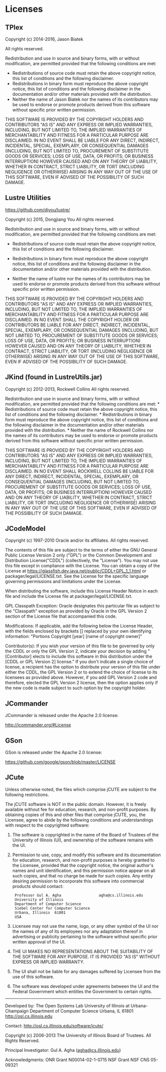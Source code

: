 Licenses
========

TPlex
-----

Copyright (c) 2014-2016, Jason Biatek

All rights reserved.

Redistribution and use in source and binary forms, with or without
modification, are permitted provided that the following conditions are met:

* Redistributions of source code must retain the above copyright
  notice, this list of conditions and the following disclaimer.
* Redistributions in binary form must reproduce the above copyright
  notice, this list of conditions and the following disclaimer in the
  documentation and/or other materials provided with the distribution.
* Neither the name of Jason Biatek nor the
  names of its contributors may be used to endorse or promote products
  derived from this software without specific prior written permission.

THIS SOFTWARE IS PROVIDED BY THE COPYRIGHT HOLDERS AND CONTRIBUTORS "AS IS" AND
ANY EXPRESS OR IMPLIED WARRANTIES, INCLUDING, BUT NOT LIMITED TO, THE IMPLIED
WARRANTIES OF MERCHANTABILITY AND FITNESS FOR A PARTICULAR PURPOSE ARE
DISCLAIMED. IN NO EVENT SHALL <COPYRIGHT HOLDER> BE LIABLE FOR ANY
DIRECT, INDIRECT, INCIDENTAL, SPECIAL, EXEMPLARY, OR CONSEQUENTIAL DAMAGES
(INCLUDING, BUT NOT LIMITED TO, PROCUREMENT OF SUBSTITUTE GOODS OR SERVICES;
LOSS OF USE, DATA, OR PROFITS; OR BUSINESS INTERRUPTION) HOWEVER CAUSED AND
ON ANY THEORY OF LIABILITY, WHETHER IN CONTRACT, STRICT LIABILITY, OR TORT
(INCLUDING NEGLIGENCE OR OTHERWISE) ARISING IN ANY WAY OUT OF THE USE OF THIS
SOFTWARE, EVEN IF ADVISED OF THE POSSIBILITY OF SUCH DAMAGE.

Lustre Utilities
----------------

https://github.com/djyou/lustre/

Copyright (c) 2015, Dongjiang You
All rights reserved.

Redistribution and use in source and binary forms, with or without
modification, are permitted provided that the following conditions are met:

* Redistributions of source code must retain the above copyright notice, this
  list of conditions and the following disclaimer.

* Redistributions in binary form must reproduce the above copyright notice,
  this list of conditions and the following disclaimer in the documentation
  and/or other materials provided with the distribution.

* Neither the name of lustre nor the names of its
  contributors may be used to endorse or promote products derived from
  this software without specific prior written permission.

THIS SOFTWARE IS PROVIDED BY THE COPYRIGHT HOLDERS AND CONTRIBUTORS "AS IS"
AND ANY EXPRESS OR IMPLIED WARRANTIES, INCLUDING, BUT NOT LIMITED TO, THE
IMPLIED WARRANTIES OF MERCHANTABILITY AND FITNESS FOR A PARTICULAR PURPOSE ARE
DISCLAIMED. IN NO EVENT SHALL THE COPYRIGHT HOLDER OR CONTRIBUTORS BE LIABLE
FOR ANY DIRECT, INDIRECT, INCIDENTAL, SPECIAL, EXEMPLARY, OR CONSEQUENTIAL
DAMAGES (INCLUDING, BUT NOT LIMITED TO, PROCUREMENT OF SUBSTITUTE GOODS OR
SERVICES; LOSS OF USE, DATA, OR PROFITS; OR BUSINESS INTERRUPTION) HOWEVER
CAUSED AND ON ANY THEORY OF LIABILITY, WHETHER IN CONTRACT, STRICT LIABILITY,
OR TORT (INCLUDING NEGLIGENCE OR OTHERWISE) ARISING IN ANY WAY OUT OF THE USE
OF THIS SOFTWARE, EVEN IF ADVISED OF THE POSSIBILITY OF SUCH DAMAGE.

JKind (found in LustreUtils.jar)
--------------------------------

Copyright (c) 2012-2013, Rockwell Collins
All rights reserved.

Redistribution and use in source and binary forms, with or without
modification, are permitted provided that the following conditions are met:
    * Redistributions of source code must retain the above copyright
      notice, this list of conditions and the following disclaimer.
    * Redistributions in binary form must reproduce the above copyright
      notice, this list of conditions and the following disclaimer in the
      documentation and/or other materials provided with the distribution.
    * Neither the name of Rockwell Collins nor the
      names of its contributors may be used to endorse or promote products
      derived from this software without specific prior written permission.

THIS SOFTWARE IS PROVIDED BY THE COPYRIGHT HOLDERS AND CONTRIBUTORS "AS IS" AND
ANY EXPRESS OR IMPLIED WARRANTIES, INCLUDING, BUT NOT LIMITED TO, THE IMPLIED
WARRANTIES OF MERCHANTABILITY AND FITNESS FOR A PARTICULAR PURPOSE ARE
DISCLAIMED. IN NO EVENT SHALL ROCKWELL COLLINS BE LIABLE FOR ANY
DIRECT, INDIRECT, INCIDENTAL, SPECIAL, EXEMPLARY, OR CONSEQUENTIAL DAMAGES
(INCLUDING, BUT NOT LIMITED TO, PROCUREMENT OF SUBSTITUTE GOODS OR SERVICES;
LOSS OF USE, DATA, OR PROFITS; OR BUSINESS INTERRUPTION) HOWEVER CAUSED AND
ON ANY THEORY OF LIABILITY, WHETHER IN CONTRACT, STRICT LIABILITY, OR TORT
(INCLUDING NEGLIGENCE OR OTHERWISE) ARISING IN ANY WAY OUT OF THE USE OF THIS
SOFTWARE, EVEN IF ADVISED OF THE POSSIBILITY OF SUCH DAMAGE.

JCodeModel
----------

Copyright (c) 1997-2010 Oracle and/or its affiliates. All rights reserved.

The contents of this file are subject to the terms of either the GNU
General Public License Version 2 only ("GPL") or the Common Development
and Distribution License("CDDL") (collectively, the "License").  You
may not use this file except in compliance with the License.  You can
obtain a copy of the License at
https://glassfish.dev.java.net/public/CDDL+GPL_1_1.html
or packager/legal/LICENSE.txt.  See the License for the specific
language governing permissions and limitations under the License.

When distributing the software, include this License Header Notice in each
file and include the License file at packager/legal/LICENSE.txt.

GPL Classpath Exception:
Oracle designates this particular file as subject to the "Classpath"
exception as provided by Oracle in the GPL Version 2 section of the License
file that accompanied this code.

Modifications:
If applicable, add the following below the License Header, with the fields
enclosed by brackets [] replaced by your own identifying information:
"Portions Copyright [year] [name of copyright owner]"

Contributor(s):
If you wish your version of this file to be governed by only the CDDL or
only the GPL Version 2, indicate your decision by adding "[Contributor]
elects to include this software in this distribution under the [CDDL or GPL
Version 2] license."  If you don't indicate a single choice of license, a
recipient has the option to distribute your version of this file under
either the CDDL, the GPL Version 2 or to extend the choice of license to
its licensees as provided above.  However, if you add GPL Version 2 code
and therefore, elected the GPL Version 2 license, then the option applies
only if the new code is made subject to such option by the copyright
holder.

JCommander
----------

JCommander is released under the Apache 2.0 license:

http://jcommander.org/#License

GSon
----

GSon is released under the Apache 2.0 license:

https://github.com/google/gson/blob/master/LICENSE

JCute
-----

Unless otherwise noted, the files which comprise jCUTE are subject to
the following restrictions.
 
The jCUTE software is NOT in the public domain.  However, it is freely
available without fee for education, research, and non-profit
purposes.  By obtaining copies of this and other files that comprise
jCUTE, you, the Licensee, agree to abide by the following conditions
and understandings with respect to the copyrighted software:

1.  The software is copyrighted in the name of the Board of Trustees
    of the University of Illinois (UI), and ownership of the software
    remains with the UI.

2.  Permission to use, copy, and modify this software and its
    documentation for education, research, and non-profit purposes is
    hereby granted to the Licensee, provided that the copyright
    notice, the original author's names and unit identification, and
    this permission notice appear on all such copies, and that no
    charge be made for such copies.  Any entity desiring permission to
    incorporate this software into commercial products should contact:

         Professor Gul A. Agha                 agha@cs.illinois.edu
         University of Illinois
         Department of Computer Science
         Siebel Center for Computer Science
         Urbana, Illinois  61801
         USA

3.  Licensee may not use the name, logo, or any other symbol of the UI
    nor the names of any of its employees nor any adaptation thereof
    in advertising or publicity pertaining to the software without
    specific prior written approval of the UI.

4.  THE UI MAKES NO REPRESENTATIONS ABOUT THE SUITABILITY OF THE
    SOFTWARE FOR ANY PURPOSE.  IT IS PROVIDED "AS IS" WITHOUT EXPRESS
    OR IMPLIED WARRANTY.

5.  The UI shall not be liable for any damages suffered by Licensee
    from the use of this software.

6.  The software was developed under agreements between the UI and the
    Federal Government which entitles the Government to certain
    rights.

************************************************************************

Developed by: The Open Systems Lab
              University of Illinois at Urbana-Champaign
              Department of Computer Science
              Urbana, IL 61801
              http://osl.cs.illinois.edu

Contact: http://osl.cs.illinois.edu/software/jcute/

Copyright (c) 2006-2013
The University of Illinois Board of Trustees.
     All Rights Reserved.

Principal Investigator:
     Gul A. Agha (agha@cs.illinois.edu)

Acknowledgments:
ONR Grant N00014-02-1-0715
NSF Grant NSF CNS 05-09321